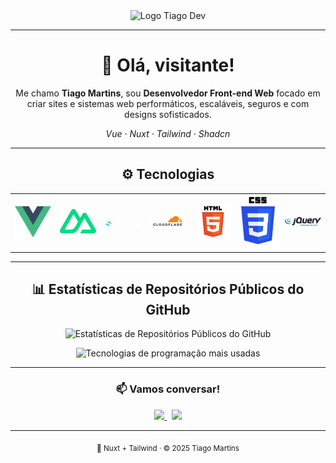 <!-- 🧠 README do perfil GitHub de Tiago Martins -->
<div align="center">
  <img src="https://res.cloudinary.com/dhysfkiem/image/upload/v1759113182/My%20Brand/logo_tiagodev.png" alt="Logo Tiago Dev" width="250" />
</div>

---

<h1 align="center">👋 Olá, visitante!</h1>
<p align="center">
  Me chamo <strong>Tiago Martins</strong>, sou <strong>Desenvolvedor Front-end Web</strong> focado em criar sites e sistemas web performáticos, escaláveis, seguros e com designs sofisticados.
</p>

<p align="center">
  <em>Vue · Nuxt · Tailwind · Shadcn</em>
</p>

---

<h2 align="center">⚙️ Tecnologias</h2>

<div align="center">

<!-- Ícones SVG animados com SMIL -->
<table>
  <tr>
    <td align="center">
      <img src="./icons/vue.png" width="70" alt="Vue.js" />
    </td>
    <td align="center">
      <img src="./icons/nuxt.png" width="70" alt="Nuxt.js" />
    </td>
    <td align="center">
      <img src="./icons/tailwind-light.png" width="70" alt="Tailwind CSS" />
    </td>
    <td align="center">
      <img src="./icons/cloudflare.png" width="70" alt="Cloudflare" />
    </td>
    <td align="center">
      <img src="./icons/html.png" width="70" alt="HTML 5" />
    </td>
    <td align="center">
      <img src="./icons/css.png" width="70" alt="CSS 3" />
    </td>
    <td align="center">
      <img src="./icons/jquery.png" width="70" alt="Jquery" />
    </td>
  </tr>
</table>

</div>

---

<h2 align="center">📊 Estatísticas de Repositórios Públicos do GitHub</h2>

<div align="center">

<img
  src="https://github-readme-stats.vercel.app/api?username=tiago-henriquem&show_icons=true&theme=tokyonight&include_all_commits=true"
  alt="Estatísticas de Repositórios Públicos do GitHub"
/>

<img
  src="https://github-readme-stats.vercel.app/api/top-langs/?username=tiago-henriquem&layout=compact&theme=tokyonight&hide_border=true"
  alt="Tecnologias de programação mais usadas"
/>

</div>

---

<h3 align="center">📫 Vamos conversar!</h3>

<p align="center">
  <a href="https://www.linkedin.com/in/tiago-hpm" target="_blank">
    <img src="https://img.shields.io/badge/LinkedIn-0A66C2?style=for-the-badge&logo=linkedin&logoColor=white"/>
  </a>
  &nbsp;
  <a href="mailto:tiago.devfront@gmail.com">
    <img src="https://img.shields.io/badge/Email-D14836?style=for-the-badge&logo=gmail&logoColor=white"/>
  </a>
</p>

---

<div align="center">
  <sub>💚 Nuxt + Tailwind · © 2025 Tiago Martins</sub>
</div>
